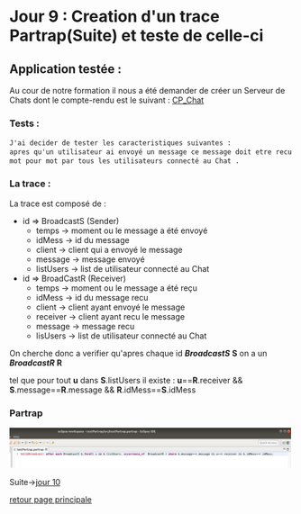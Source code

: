 # Jour 9 : Creation d'un trace Partrap(Suite) et teste de celle-ci

## Application testée :
Au cour de notre formation il nous a été demander de créer un Serveur de Chats dont le compte-rendu est le suivant : [CP_Chat](../ParTrapTest/Chat/Prokhorova_A_GuerreB_Q_ChatServeur.pdf)


### Tests :

    J'ai decider de tester les caracteristiques suivantes :
    apres qu'un utilisateur ai envoyé un message ce message doit etre recu mot pour mot par tous les utilisateurs connecté au Chat .

### La trace :

La trace est composé de : 

* id => BroadcastS (Sender)
    * temps -> moment ou le message a été envoyé
    * idMess -> id du message
    * client -> client qui a envoyé le message
    * message -> message envoyé
    * listUsers -> list de utilisateur connecté au Chat
* id => BroadCastR (Receiver)
    * temps -> moment ou le message a été reçu
    * idMess -> id du message recu
    * client -> client ayant envoyé le message
    * receiver -> client ayant recu le message
    * message -> message recu
    * lisUsers -> list de utilisateur connecté au Chat


On cherche donc a verifier qu'apres chaque id **_BroadcastS_** **S** on a un **_BroadcastR_** **R**

tel que pour tout **u** dans **S**.listUsers il existe :  **u**==**R**.receiver && **S**.message==**R**.message && **R**.idMess==**S**.idMess

### Partrap

<img src="../Images/partrap.png" alt="LIG" width="500"/>

Suite->[jour 10](./j10.mkd)

[retour page principale](../ListeDeNotes.mkd)